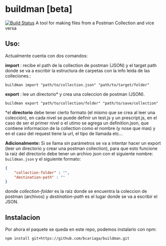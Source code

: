 # buildman [beta]
[![Build Status](https://travis-ci.com/bcariaga/buildman.svg?branch=master)](https://travis-ci.com/bcariaga/buildman)
A tool for making files from a Postman Collection and vice versa

## Uso:

Actualmente cuenta con dos comandos:

**import** : recibe el path de la collection de postman (JSON) y el target path donde se va a escribir la estructura de carpetas con la info leida de las colleciones.:

`buildman import "path/to/collection.json" "path/to/target/folder"`

**export** : lee un directorio* y crea una coleccion de postman (JSON).

`buildman export "path/to/collection/folder" "path/to/save/collection"`

*el **directorio** debe tener cierto formato (el mismo que se crea al leer una colección), en cada nivel se puede definir un test.js y un prescript.js, en el caso de ser el primer nivel o el utimo se agrega un definition.json, que contiene informacion de la collection como el nombre (y nose que mas) y en el caso del request tiene la url, el tipo de llamada etc...

**Adicionalmente:** Si se llama sin parámetros se va a intentar hacer un export (leer un directorio y crear una postman collection), para que esto funcione la raiz del directorio debe tener un archivo json con el siguiente nombre: `buildman.json` y el siguiente formato:

```json
{
    "collection-folder" : "",
    "destination-path" : ""
}
```
donde *collection-folder* es la raiz donde se encuentra la coleccion de postman (archivos) y *destination-path* es el lugar donde se va a escribir el JSON.

## Instalacion

Por ahora el paquete se queda en este repo, podemos instalarlo con npm:

`npm install git+https://github.com/bcariaga/buildman.git`
